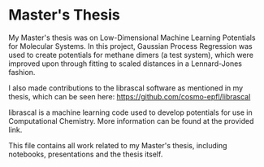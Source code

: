 # Master's Thesis
My Master's thesis was on Low-Dimensional Machine Learning Potentials for Molecular Systems. In this project, Gaussian Process Regression was used to create potentials for methane dimers (a test system), which were improved upon through fitting to scaled distances in a Lennard-Jones fashion.

I also made contributions to the librascal software as mentioned in my thesis, which can be seen here:
https://github.com/cosmo-epfl/librascal

librascal is a machine learning code used to develop potentials for use in Computational Chemistry. More information can be found at the provided link.

This file contains all work related to my Master's thesis, including notebooks, presentations and the thesis itself.

